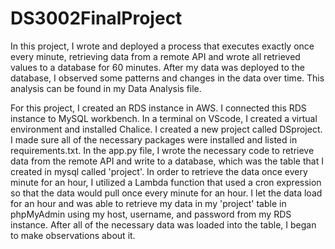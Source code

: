 # DS3002FinalProject

  In this project, I wrote and deployed a process that executes exactly once every minute, retrieving data from a remote API and wrote all retrieved values to a database for 60 minutes. After my data was deployed to the database, I observed some patterns and changes in the data over time. This analysis can be found in my Data Analysis file. 

  For this project, I created an RDS instance in AWS. I connected this RDS instance to MySQL workbench. In a terminal on VScode, I created a virtual environment and installed Chalice. I created a new project called DSproject. I made sure all of the necessary packages were installed and listed in requirements.txt. In the app.py file, I wrote the necessary code to retrieve data from the remote API and write to a database, which was the table that I created in mysql called 'project'. In order to retrieve the data once every minute for an hour, I utilized a Lambda function that used a cron expression so that the data would pull once every minute for an hour. I let the data load for an hour and was able to retrieve my data in my 'project' table in phpMyAdmin using my host, username, and password from my RDS instance. After all of the necessary data was loaded into the table, I began to make observations about it.
